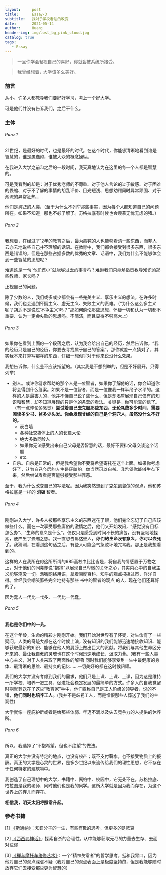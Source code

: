 ```yaml
---
layout:     post
title:      Essay-3
subtitle:   我对于学校看法的改变
date:       2021-05-14
author:     Huang
header-img: img/post_bg_pink_cloud.jpg
catalog: true
tags:
   - Essay
---
```


> 一旦你学会轻视自己的喜好，你就会被系统所接受。

> 我曾经想着，大学该多么美好。

### 前言

从小，许多人都教导我们要好好学习，考上一个好大学。

可是他们并没有告诉我们，之后干什么。

### 主体

###### Para 1

21世纪，是最好的时代，也是最坏的时代。在这个时代，你能够清晰地看到谁是智慧的，谁是愚蠢的，谁被大众的概念操纵。

在我进入大学之前和之后的一段时间，我天真地认为在这里的每一个人都是智慧的。

可是我看到的却是：对于优秀老师的不尊重、对于他人言论的过于敏感、对于困难的畏缩、对于不了解的事情的胡乱评价、目光短浅、思想幼稚同时异常顽固、对于潮流的异常狂热……

他们是*真正*的人类。（至于为什么不列举那些事实，因为每个人都知道自己的问题所在。如果不知道，那也不必了解了。苏格拉底有时候也会羡慕无忧无虑的猪。）

###### Para 2

我想着，在经过了12年的教育之后，最为愚钝的人也能够看清一些东西，而非人云亦云地说些自己并不理解的话语。在教育中，我们都会接受到很多东西，很多东西是错误的，但是在那些占据多数的优秀的文章、话语中，我们为什么不能够体会到一些智慧的思想呢？

难道这是一句“他们还小”就能够过去的事情吗？难道我们只能够指责教导知识的那些教师、家长吗？

正视自己的问题。

除了少数的人，我们或多或少都会有一些完美主义、享乐主义的想法。在许多时候，我们也会遇到怀疑主义、虚无主义、失败主义的责难。（“为什么这么多主义呢？胡适不是说过‘不争主义’吗？”那如何谈论那些思想，怀疑一切和认为一切都不重要、认为一定会失败的思想吗。不简洁，而且显得不够高大上）

###### Para 3

如果你在看到上面的一个段落之后，认为我会给出自己的经历，然后告诉你，“我的经历只是自己的经历，你要去寻找属于自己的答案”。那你就差一点猜对了，其实我本来打算写那样的东西，仔细一想似乎对于你来说没什么效果。

我想告诉你，什么是不应该指望的。（其实我是不想列举的，但是不好展开，只得列举）

* 别人。或许你请求帮助的那个人是一位智者，如果你了解他的话，你会知道你将会得到什么答案。如果不是一位智者，而是一位像我一样半吊子水平的。这样的人是最害人的，他并不懂自己说了些什么，但是却渴望展现自己仅有的知识和智慧，却不知道展现的只是他的愚蠢的看法。关键是，你可能真的信了。（有一点悖论的感觉）**尝试着自己去克服那些东西，无论耗费多少时间、需要阅读多少书、掉多少头发。你会发现曾经的自己是个洞穴人，虽然没什么不好的。**
  * 表白墙
  * 各种社交媒体上的人的长篇大论
  * 绝大多数同龄人
  * 如果你无法感受出来自己父母是否智慧的话，最好不要和父母交谈这个话题
  * etc.
* 自杀。自杀是正常的，但是我希望你不要将希望寄托在这个上面。如果你考虑好了，认为自己今后的人生是灰暗的，你当然可以自杀。我希望你能够生存下来，然后尝试看看是否能够接受那些罪恶。

至于，我为什么改变自己的写法呢。因为我突然想到了[克尔凯郭尔](https://zh.wikipedia.org/zh-hans/%E7%B4%A2%E5%80%AB%C2%B7%E5%A5%A7%E8%B2%9D%C2%B7%E5%85%8B%E7%88%BE%E5%87%B1%E9%83%AD%E7%88%BE)的观点，他和苏格拉底是一样的 **消极** 智者。

###### Para 4

刚刚进入大学，许多人被那些享乐主义的东西迷花了眼，他们完全忘记了自己应该做些什么。而在一次享受那些庸俗的激情之后，他们又开始发问，“感觉没有目标怎么办”、“生命的意义是什么”。仅仅只是感受到时间不长的痛苦，没有坚韧地探索，便产生了畏缩之感。我一直想告诉这些人，**你们的生命没有意义，你可以去死了**。我猜测，在看到这句话之后，有些人可能会气急败坏地咒骂我。那正是我想看到的。

这样的人在我所在的这所所谓的985高校中比比皆是，将自我的情感置于万物之上，对于他们的同类却说“抱抱”以展现自己卑微的关怀之心，其实内心中的自我主义能够淹没一切。满嘴网络用语，拿着百度百科、知乎的观点招摇过市，洋洋自得。曾经我会嘲笑那些完全地持有那些 书中的智者的观点 的人，现在他们还算好的了。

因为蠢人一代比一代多、一代比一代蠢。

###### Para 5

**我也是你们中的一员。**

在这个年龄，生命的精彩才刚刚开始。我们开始对世界有了怀疑，对生命有了一些疑问。人类的奇迹大都在这个时候上演，没有知识的我们能够迅速地接收知识、能够获取最新的知识、能够在他人的肩膀上做出巨大的贡献。将我们与其他生命区分开来的、最让我自傲的灵魂也在这个时候迅速地成长、汲取力量。(我有一些人类中心主义，对于人类采取了两面性的解释) 同时我们能够享受到一生中最健康的身体、最清晰的思维、最持久的记忆……一切美好的都在这时候闪耀。

我们的大学并没有考虑到我们的需求，他们只是上课、上课、上课，因为这是维持一所学校、培养一把工具、促进社会稳定发展的最简单的方式。许多人的自我觉醒时期就葬送在了这些“教育家”手中，他们宣称自己是工人阶级的领导者，说的不错，**他们同时也培养工人。**(我并不是歧视工人，而是憎恨那些人葬送了我们的主观性)

大学就像一座庇护所或者是给那些体弱、年迈不满以及失去竞争力的人提供的休养所。

###### Para 6

所以，我选择了“不抱希望，但也不绝望”的做法。

真正的大学并没有特定的地点，也没有校产；既不支付薪水，也不接受物质上的报酬。真正的大学是心灵的世界，是多少世纪以来流传给我们的理性思想，它不存在于任何特定的建筑物中。

我创造了自己理想中的大学，书籍中、网络中、校园中，它无处不在。苏格拉底、柏拉图是我的老师，同时他们也是我的同学。这所大学就是因为我而存在，为这个世界上的弃儿而存在。

**相信我，明天太阳将照常升起。**

### 参考书籍

[1] [《斯通纳》](https://m.douban.com/book/subject/26425831/)：知识分子的一生，有些有趣的思考，但更多的是悲哀

[2] [《西西弗神话》](https://book.douban.com/subject/24257403/): 探索自杀的合理性，从中能够获取无尽的力量去生存、去面对荒谬

[3] [《禅与摩托车维修艺术》](https://book.douban.com/subject/30208077/)：一个“精神失常者”的哲学思考，挺和我胃口，因为他对自己的观点深信不疑（我对自己的观点表面上是极度坚持的，但是我能够随时放弃它们去接受那些更为智慧的）
